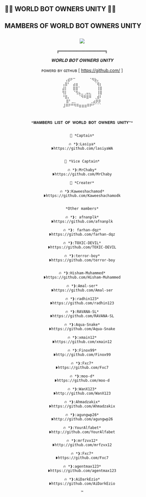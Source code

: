 ## 👨‍💻 WORLD BOT OWNERS UNITY 👨‍💻

## MAMBERS OF WORLD BOT OWNERS UNITY
  <div align="center">
    
## [![](https://telegra.ph/file/ef785489ce7290fa5beb2.jpg?size=100)](https://telegra.ph/file/ef785489ce7290fa5beb2.jpg) 

```╔═════════════════════╗```


  *𝐖𝐎𝐑𝐋𝐃 𝐁𝐎𝐓 𝐎𝐖𝐍𝐄𝐑𝐒 𝐔𝐍𝐈𝐓𝐘*

ᴘᴏᴡᴇʀᴅ ʙʏ ɢɪᴛʜᴜʙ
[ https://github.com/ ]



 ```⣀⣴⣶⠾⠿⠿⣶⣦⣄⠀⠀⠀
⠀⢠⣾⠟⠉⠀⠀⠀⠀⠀⠈⠻⣷⡄⠀
⢠⣿⠃⠀⣴⣶⠀⠀⠀⠀⠀⠀⠈⢿⡆
⣼⡇⠀⠀⣿⣿⠁⠀⠀⠀⠀⠀⠀⢸⣿
⢻⡇⠀⠀⠈⢻⣦⣀⢀⣤⣄⠀⠀⢸⣿
⠘⣿⡄⠀⠀⠀⠈⠻⠿⣿⠿⠀⢀⣾⠇
⠀⣿⠃⣀⡀⠀⠀⠀⠀⠀⢀⣴⡿⡿
⣸⠿⠟⠛⠻⠿⣶⣶⣶⠿⠟⠋```



 *𝐌𝐀𝐌𝐁𝐄𝐑𝐒 𝐋𝐈𝐒𝐓 𝐎𝐅 𝐖𝐎𝐑𝐋𝐃 𝐁𝐎𝐓 𝐎𝐖𝐍𝐄𝐑𝐒 𝐔𝐍𝐈𝐓𝐘™*


📌 *𝙲𝚊𝚙𝚝𝚊𝚒𝚗*

🔥 *❱:Lasiya*
❥https://github.com/lasiyaWA


📌 *𝚅𝚒𝚌𝚎 𝙲𝚊𝚙𝚝𝚊𝚒𝚗*

🔥 *❱:MrChaby*
❥https://github.com/MrChaby

📌 *𝙲𝚛𝚎𝚊𝚝𝚎𝚛*

🔥 *❱:Kaweeshachamod*
❥https://github.com/Kaweeshachamodk


*Other mambers*

🔥 *❱: afnanplk*
❥https://github.com/afnanplk

🔥 *❱: farhan-dqz*
❥https://github.com/farhan-dqz

🔥 *❱:TOXIC-DEVIL*
❥https://github.com/TOXIC-DEVIL

🔥 *❱:terror-boy*
❥https://github.com/terror-boy


🔥 *❱:Hisham-Muhammed*
❥https://github.com/Hisham-Muhammed

🔥 *❱:Amal-ser*
❥https://github.com/Amal-ser

🔥 *❱:radhin123*
❥https://github.com/radhin123

🔥 *❱:RAVANA-SL*
❥https://github.com/RAVANA-SL

🔥 *❱:Aqua-Snake*
❥https://github.com/Aqua-Snake

🔥 *❱:xmain12*
❥https://github.com/xmain12

🔥 *❱:Finox99*
❥http://github.com/Finox99

🔥 *❱:Fxc7*
❥https://github.com/Fxc7

🔥 *❱:moo-d*
❥https://github.com/moo-d

🔥 *❱:WanX123*
❥http://github.com/WanX123

🔥 *❱:Ahmadzakix*
❥https://github.com/Ahmadzakix

🔥 *❱:agungwp26*
❥http://github.com/agungwp26

🔥 *❱:YourAlfabet*
❥http://github.com/YourAlfabet

🔥 *❱:mrfzvx12*
❥http://github.com/mrfzvx12

🔥 *❱:Fxc7*
❥https://github.com/Fxc7

🔥 *❱:agentmax123*
❥https://github.com/agentmax123

🔥 *❱:AiDarkEzio*
❥https://github.com/AiDarkEzio

™
